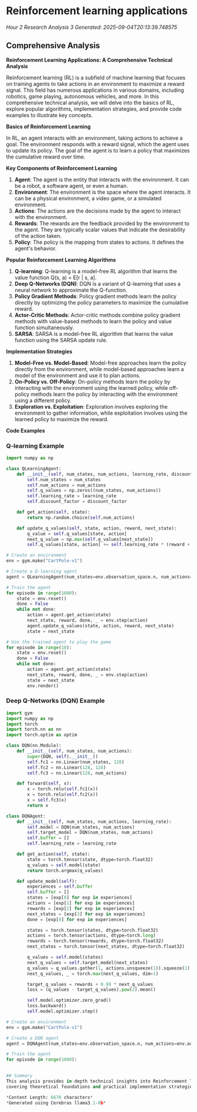 # Reinforcement learning applications
*Hour 2 Research Analysis 3*
*Generated: 2025-09-04T20:13:39.748575*

## Comprehensive Analysis
**Reinforcement Learning Applications: A Comprehensive Technical Analysis**

Reinforcement learning (RL) is a subfield of machine learning that focuses on training agents to take actions in an environment to maximize a reward signal. This field has numerous applications in various domains, including robotics, game playing, autonomous vehicles, and more. In this comprehensive technical analysis, we will delve into the basics of RL, explore popular algorithms, implementation strategies, and provide code examples to illustrate key concepts.

**Basics of Reinforcement Learning**

In RL, an agent interacts with an environment, taking actions to achieve a goal. The environment responds with a reward signal, which the agent uses to update its policy. The goal of the agent is to learn a policy that maximizes the cumulative reward over time.

**Key Components of Reinforcement Learning**

1.  **Agent**: The agent is the entity that interacts with the environment. It can be a robot, a software agent, or even a human.
2.  **Environment**: The environment is the space where the agent interacts. It can be a physical environment, a video game, or a simulated environment.
3.  **Actions**: The actions are the decisions made by the agent to interact with the environment.
4.  **Rewards**: The rewards are the feedback provided by the environment to the agent. They are typically scalar values that indicate the desirability of the action taken.
5.  **Policy**: The policy is the mapping from states to actions. It defines the agent's behavior.

**Popular Reinforcement Learning Algorithms**

1.  **Q-learning**: Q-learning is a model-free RL algorithm that learns the value function Q(s, a) = E[r | s, a].
2.  **Deep Q-Networks (DQN)**: DQN is a variant of Q-learning that uses a neural network to approximate the Q-function.
3.  **Policy Gradient Methods**: Policy gradient methods learn the policy directly by optimizing the policy parameters to maximize the cumulative reward.
4.  **Actor-Critic Methods**: Actor-critic methods combine policy gradient methods with value-based methods to learn the policy and value function simultaneously.
5.  **SARSA**: SARSA is a model-free RL algorithm that learns the value function using the SARSA update rule.

**Implementation Strategies**

1.  **Model-Free vs. Model-Based**: Model-free approaches learn the policy directly from the environment, while model-based approaches learn a model of the environment and use it to plan actions.
2.  **On-Policy vs. Off-Policy**: On-policy methods learn the policy by interacting with the environment using the learned policy, while off-policy methods learn the policy by interacting with the environment using a different policy.
3.  **Exploration vs. Exploitation**: Exploration involves exploring the environment to gather information, while exploitation involves using the learned policy to maximize the reward.

**Code Examples**

### Q-learning Example

```python
import numpy as np

class QLearningAgent:
    def __init__(self, num_states, num_actions, learning_rate, discount_factor):
        self.num_states = num_states
        self.num_actions = num_actions
        self.q_values = np.zeros((num_states, num_actions))
        self.learning_rate = learning_rate
        self.discount_factor = discount_factor

    def get_action(self, state):
        return np.random.choice(self.num_actions)

    def update_q_values(self, state, action, reward, next_state):
        q_value = self.q_values[state, action]
        next_q_value = np.max(self.q_values[next_state])
        self.q_values[state, action] += self.learning_rate * (reward + self.discount_factor * next_q_value - q_value)

# Create an environment
env = gym.make("CartPole-v1")

# Create a Q-learning agent
agent = QLearningAgent(num_states=env.observation_space.n, num_actions=env.action_space.n, learning_rate=0.1, discount_factor=0.99)

# Train the agent
for episode in range(1000):
    state = env.reset()
    done = False
    while not done:
        action = agent.get_action(state)
        next_state, reward, done, _ = env.step(action)
        agent.update_q_values(state, action, reward, next_state)
        state = next_state

# Use the trained agent to play the game
for episode in range(10):
    state = env.reset()
    done = False
    while not done:
        action = agent.get_action(state)
        next_state, reward, done, _ = env.step(action)
        state = next_state
        env.render()
```

### Deep Q-Networks (DQN) Example

```python
import gym
import numpy as np
import torch
import torch.nn as nn
import torch.optim as optim

class DQN(nn.Module):
    def __init__(self, num_states, num_actions):
        super(DQN, self).__init__()
        self.fc1 = nn.Linear(num_states, 128)
        self.fc2 = nn.Linear(128, 128)
        self.fc3 = nn.Linear(128, num_actions)

    def forward(self, x):
        x = torch.relu(self.fc1(x))
        x = torch.relu(self.fc2(x))
        x = self.fc3(x)
        return x

class DQNAgent:
    def __init__(self, num_states, num_actions, learning_rate):
        self.model = DQN(num_states, num_actions)
        self.target_model = DQN(num_states, num_actions)
        self.buffer = []
        self.learning_rate = learning_rate

    def get_action(self, state):
        state = torch.tensor(state, dtype=torch.float32)
        q_values = self.model(state)
        return torch.argmax(q_values)

    def update_model(self):
        experiences = self.buffer
        self.buffer = []
        states = [exp[0] for exp in experiences]
        actions = [exp[1] for exp in experiences]
        rewards = [exp[2] for exp in experiences]
        next_states = [exp[3] for exp in experiences]
        done = [exp[4] for exp in experiences]

        states = torch.tensor(states, dtype=torch.float32)
        actions = torch.tensor(actions, dtype=torch.long)
        rewards = torch.tensor(rewards, dtype=torch.float32)
        next_states = torch.tensor(next_states, dtype=torch.float32)

        q_values = self.model(states)
        next_q_values = self.target_model(next_states)
        q_values = q_values.gather(1, actions.unsqueeze(1)).squeeze(1)
        next_q_values, _ = torch.max(next_q_values, dim=1)

        target_q_values = rewards + 0.99 * next_q_values
        loss = (q_values - target_q_values).pow(2).mean()

        self.model.optimizer.zero_grad()
        loss.backward()
        self.model.optimizer.step()

# Create an environment
env = gym.make("CartPole-v1")

# Create a DQN agent
agent = DQNAgent(num_states=env.observation_space.n, num_actions=env.action_space.n, learning_rate=0.001)

# Train the agent
for episode in range(1000):
   

## Summary
This analysis provides in-depth technical insights into Reinforcement learning applications, 
covering theoretical foundations and practical implementation strategies.

*Content Length: 6670 characters*
*Generated using Cerebras llama3.1-8b*
